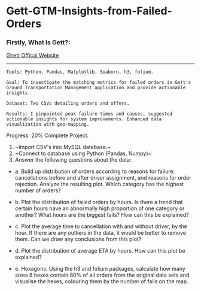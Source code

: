 # Gett-GTM-Insights-from-Failed-Orders

### Firstly, What is Gett?:
[Ghett Offical Website](https://www.gett.com/blog/getts-gtm-platform-enables-enhanced-passenger-safety-protocols/)

---
```
Tools: Python, Pandas, Matplotlib, Seaborn, h3, folium.

Goal: To investigate the matching metrics for failed orders in Gett's Ground Transportation Management application and provide actionable insights.

Dataset: Two CSVs detailing orders and offers.

Results: I pinpointed peak failure times and causes, suggested actionable insights for system improvements. Enhanced data visualization with geo-mapping.
```
Progress: 20% Complete Project.
1. ~Import CSV's into MySQL database.~
2. ~Connect to database using Python (Pandas, Numpy)~
3. Answer the following questions about the data:

- a. Build up distribution of orders according to reasons for failure: cancellations before and after driver assignment, and reasons for order rejection. Analyze the resulting plot. Which category has the highest number of orders?

- b. Plot the distribution of failed orders by hours. Is there a trend that certain hours have an abnormally high proportion of one category or another? What hours are the biggest fails? How can this be explained?

- c. Plot the average time to cancellation with and without driver, by the hour. If there are any outliers in the data, it would be better to remove them. Can we draw any conclusions from this plot?

- d. Plot the distribution of average ETA by hours. How can this plot be explained?

- e. Hexagons: Using the h3 and folium packages, calculate how many sizes 8 hexes contain 80% of all orders from the original data sets and visualise the hexes, colouring them by the number of fails on the map.
